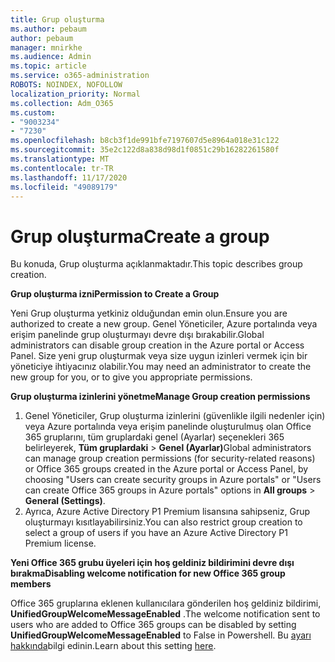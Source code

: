 ```yaml
---
title: Grup oluşturma
ms.author: pebaum
author: pebaum
manager: mnirkhe
ms.audience: Admin
ms.topic: article
ms.service: o365-administration
ROBOTS: NOINDEX, NOFOLLOW
localization_priority: Normal
ms.collection: Adm_O365
ms.custom:
- "9003234"
- "7230"
ms.openlocfilehash: b8cb3f1de991bfe7197607d5e8964a018e31c122
ms.sourcegitcommit: 35e2c122d8a838d98d1f0851c29b16282261580f
ms.translationtype: MT
ms.contentlocale: tr-TR
ms.lasthandoff: 11/17/2020
ms.locfileid: "49089179"
---
```

# <a name="create-a-group"></a><span data-ttu-id="e44b8-102">Grup oluşturma</span><span class="sxs-lookup"><span data-stu-id="e44b8-102">Create a group</span></span>

<span data-ttu-id="e44b8-103">Bu konuda, Grup oluşturma açıklanmaktadır.</span><span class="sxs-lookup"><span data-stu-id="e44b8-103">This topic describes group creation.</span></span>

<span data-ttu-id="e44b8-104">**Grup oluşturma izni**</span><span class="sxs-lookup"><span data-stu-id="e44b8-104">**Permission to Create a Group**</span></span>

<span data-ttu-id="e44b8-105">Yeni Grup oluşturma yetkiniz olduğundan emin olun.</span><span class="sxs-lookup"><span data-stu-id="e44b8-105">Ensure you are authorized to create a new group.</span></span> <span data-ttu-id="e44b8-106">Genel Yöneticiler, Azure portalında veya erişim panelinde grup oluşturmayı devre dışı bırakabilir.</span><span class="sxs-lookup"><span data-stu-id="e44b8-106">Global administrators can disable group creation in the Azure portal or Access Panel.</span></span> <span data-ttu-id="e44b8-107">Size yeni grup oluşturmak veya size uygun izinleri vermek için bir yöneticiye ihtiyacınız olabilir.</span><span class="sxs-lookup"><span data-stu-id="e44b8-107">You may need an administrator to create the new group for you, or to give you appropriate permissions.</span></span>

<span data-ttu-id="e44b8-108">**Grup oluşturma izinlerini yönetme**</span><span class="sxs-lookup"><span data-stu-id="e44b8-108">**Manage Group creation permissions**</span></span>

1. <span data-ttu-id="e44b8-109">Genel Yöneticiler, Grup oluşturma izinlerini (güvenlikle ilgili nedenler için) veya Azure portalında veya erişim panelinde oluşturulmuş olan Office 365 gruplarını, tüm gruplardaki genel (Ayarlar) seçenekleri 365 belirleyerek, **Tüm gruplardaki**  >  **Genel (Ayarlar)**</span><span class="sxs-lookup"><span data-stu-id="e44b8-109">Global administrators can manage group creation permissions (for security-related reasons) or Office 365 groups created in the Azure portal or Access Panel, by choosing "Users can create security groups in Azure portals" or "Users can create Office 365 groups in Azure portals" options in **All groups** > **General (Settings)**.</span></span>
2. <span data-ttu-id="e44b8-110">Ayrıca, Azure Active Directory P1 Premium lisansına sahipseniz, Grup oluşturmayı kısıtlayabilirsiniz.</span><span class="sxs-lookup"><span data-stu-id="e44b8-110">You can also restrict group creation to select a group of users if you have an Azure Active Directory P1 Premium license.</span></span>

<span data-ttu-id="e44b8-111">**Yeni Office 365 grubu üyeleri için hoş geldiniz bildirimini devre dışı bırakma**</span><span class="sxs-lookup"><span data-stu-id="e44b8-111">**Disabling welcome notification for new Office 365 group members**</span></span>

<span data-ttu-id="e44b8-112">Office 365 gruplarına eklenen kullanıcılara gönderilen hoş geldiniz bildirimi, **UnifiedGroupWelcomeMessageEnabled** .</span><span class="sxs-lookup"><span data-stu-id="e44b8-112">The welcome notification sent to users who are added to Office 365 groups can be disabled by setting **UnifiedGroupWelcomeMessageEnabled** to False in Powershell.</span></span> <span data-ttu-id="e44b8-113">Bu [ayarı hakkında](https://docs.microsoft.com/powershell/module/exchange/set-unifiedgroup?view=exchange-ps&preserve-view=true)bilgi edinin.</span><span class="sxs-lookup"><span data-stu-id="e44b8-113">Learn about this setting [here](https://docs.microsoft.com/powershell/module/exchange/set-unifiedgroup?view=exchange-ps&preserve-view=true).</span></span>


